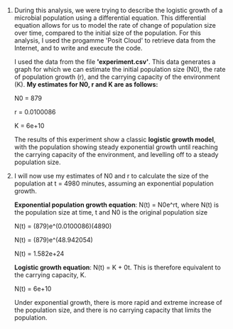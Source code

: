 1) During this analysis, we were trying to describe the logistic growth of a microbial population using a differential equation. This differential equation allows for us to model the rate of change of population size over time, compared to the initial size of the population. For this analysis, I used the progamme 'Posit Cloud' to retrieve data from the Internet, and to write and execute the code.

   I used the data from the file **'experiment.csv'**. This data generates a graph for which we can estimate the initial population size (N0), the rate of population growth (r), and the carrying capacity of the environment (K). **My estimates for N0, r and K are as follows:**

   N0 = 879

   r = 0.0100086

   K = 6e+10

   The results of this experiment show a classic **logistic growth model**, with the population showing steady exponential growth until reaching the carrying capacity of the environment, and levelling off to a steady population size.

2) I will now use my estimates of N0 and r to calculate the size of the population at t = 4980 minutes, assuming an exponential population growth.

   **Exponential population growth equation**: N(t) = N0e^rt, where N(t) is the population size at time, t and N0 is the original population size

   N(t) = (879)e^(0.0100086)(4890)

   N(t) = (879)e^(48.942054)

   N(t) = 1.582e+24


   **Logistic growth equation**: N(t) = K + 0t. This is therefore equivalent to the carrying capacity, K. 

   N(t) = 6e+10

   Under exponential growth, there is more rapid and extreme increase of the population size, and there is no carrying capacity that limits the population.
   
